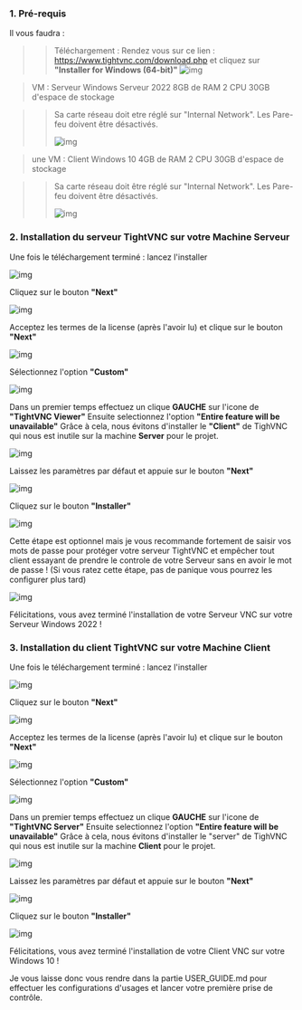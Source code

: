 ### 1. Pré-requis
Il vous faudra : 

>> Téléchargement :
>Rendez vous sur ce lien : https://www.tightvnc.com/download.php et cliquez sur **"Installer for Windows (64-bit)"**
>![img](https://github.com/Hichiraku/Projet_VNC/blob/main/data/install1.png?raw=true)


>VM : Serveur
> Windows Serveur 2022
> 8GB de RAM
> 2 CPU
> 30GB d'espace de stockage

>> Sa carte réseau doit etre réglé sur "Internal Network".
>> Les Pare-feu doivent être désactivés.
>> 
>> ![img](https://github.com/Hichiraku/Projet_VNC/blob/main/data/ConfigVM.png?raw=true)

>une VM : Client
>Windows 10
> 4GB de RAM
> 2 CPU
> 30GB d'espace de stockage

>>Sa carte réseau doit être réglé sur "Internal Network".
>>Les Pare-feu doivent être désactivés.
>>
>>![img](https://github.com/Hichiraku/Projet_VNC/blob/main/data/ConfigVM.png?raw=true)

### 2. Installation du serveur TightVNC sur votre Machine Serveur
Une fois le téléchargement terminé : lancez l'installer 

![img](https://github.com/Hichiraku/Projet_VNC/blob/main/data/install2.png?raw=true)

Cliquez sur le bouton **"Next"**

![img](https://github.com/Hichiraku/Projet_VNC/blob/main/data/install3.png?raw=true)

Acceptez les termes de la license (après l'avoir lu) et clique sur le bouton **"Next"**

![img](https://github.com/Hichiraku/Projet_VNC/blob/main/data/install4.png?raw=true)

Sélectionnez l'option **"Custom"**

![img](https://github.com/Hichiraku/Projet_VNC/blob/main/data/install5serve.png?raw=true)

Dans un premier temps effectuez un clique **GAUCHE** sur l'icone de **"TightVNC Viewer"** 
Ensuite selectionnez l'option **"Entire feature will be unavailable"**
Grâce à cela, nous évitons d'installer le **"Client"** de TighVNC qui nous est inutile sur la machine **Server** pour le projet.

![img](https://github.com/Hichiraku/Projet_VNC/blob/main/data/install6serve.png?raw=true)

Laissez les paramètres par défaut et appuie sur le bouton **"Next"**

![img](https://github.com/Hichiraku/Projet_VNC/blob/main/data/install7serve.png?raw=true)

Cliquez sur le bouton **"Installer"**

![img](https://github.com/Hichiraku/Projet_VNC/blob/main/data/install8serve.png?raw=true)

Cette étape est optionnel mais je vous recommande fortement de saisir vos mots de passe pour protéger votre serveur TightVNC et empêcher tout client essayant de prendre le controle de votre Serveur sans en avoir le mot de passe !
(Si vous ratez cette étape, pas de panique vous pourrez les configurer plus tard)

![img](https://github.com/Hichiraku/Projet_VNC/blob/main/data/install9serve.png?raw=true)

Félicitations, vous avez terminé l'installation de votre Serveur VNC sur votre Serveur Windows 2022 !

### 3. Installation du client TightVNC sur votre Machine Client

Une fois le téléchargement terminé : lancez l'installer 

![img](https://github.com/Hichiraku/Projet_VNC/blob/main/data/install2.png?raw=true)

Cliquez sur le bouton **"Next"**

![img](https://github.com/Hichiraku/Projet_VNC/blob/main/data/install3.png?raw=true)

Acceptez les termes de la license (après l'avoir lu) et clique sur le bouton **"Next"**

![img](https://github.com/Hichiraku/Projet_VNC/blob/main/data/install4.png?raw=true)

Sélectionnez l'option **"Custom"**

![img](https://github.com/Hichiraku/Projet_VNC/blob/main/data/install5client.png?raw=true)

Dans un premier temps effectuez un clique **GAUCHE** sur l'icone de **"TightVNC Server"** 
Ensuite selectionnez l'option **"Entire feature will be unavailable"**
Grâce à cela, nous évitons d'installer le "server" de TighVNC qui nous est inutile sur la machine **Client** pour le projet.

![img](https://github.com/Hichiraku/Projet_VNC/blob/main/data/install6client.png?raw=true)

Laissez les paramètres par défaut et appuie sur le bouton **"Next"**

![img](https://github.com/Hichiraku/Projet_VNC/blob/main/data/install7client.png?raw=true)

Cliquez sur le bouton **"Installer"**

![img](https://github.com/Hichiraku/Projet_VNC/blob/main/data/install8client.png?raw=true)

Félicitations, vous avez terminé l'installation de votre Client VNC sur votre Windows 10 !

Je vous laisse donc vous rendre dans la partie USER_GUIDE.md pour effectuer les configurations d'usages et lancer votre première prise de contrôle.
